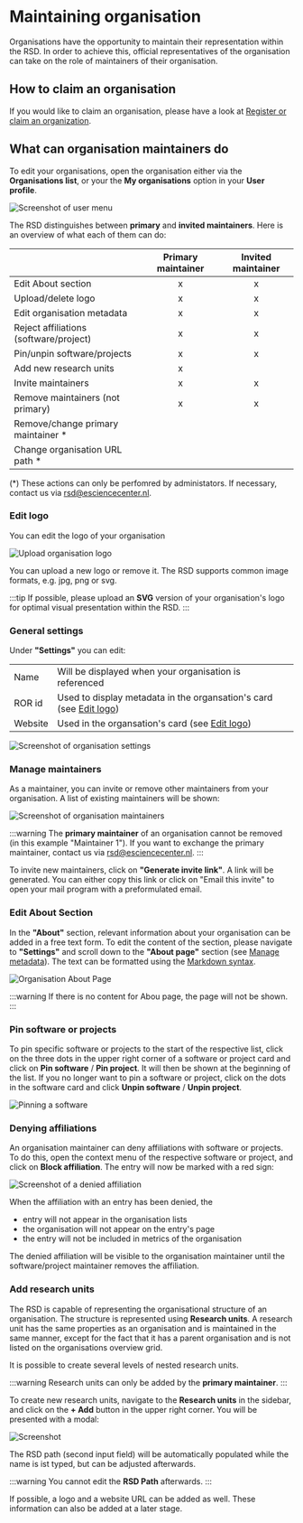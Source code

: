 # Maintaining organisation

Organisations have the opportunity to maintain their representation within the RSD.
In order to achieve this, official representatives of the organisation can take on the role of maintainers of their organisation.

## How to claim an organisation

If you would like to claim an organisation, please have a look at [Register or claim an organization](/users/register-organisation/).

## What can organisation maintainers do

To edit your organisations, open the organisation either via the __Organisations list__, or your the __My organisations__ option in your __User profile__.

![Screenshot of user menu](img/menu-my-organisations.webp)

The RSD distinguishes between __primary__ and __invited maintainers__.
Here is an overview of what each of them can do:

|                                        | Primary maintainer | Invited maintainer |
|----------------------------------------|:------------------:|:------------------:|
| Edit About section                     |         x          |         x          |
| Upload/delete logo                     |         x          |         x          |
| Edit organisation metadata             |         x          |         x          |
| Reject affiliations (software/project) |         x          |         x          |
| Pin/unpin software/projects            |         x          |         x          |
| Add new research units                 |         x          |                    |
| Invite maintainers                     |         x          |         x          |
| Remove maintainers (not primary)       |         x          |         x          |
| Remove/change primary maintainer *     |                    |                    |
| Change organisation URL path *         |                    |                    |

(*) These actions can only be perfomred by administators. If necessary, contact us via [rsd@esciencecenter.nl](mailto:rsd@esciencecenter.nl).

### Edit logo

You can edit the logo of your organisation

![Upload organisation logo](img/organisation-edit-logo.webp)

You can upload a new logo or remove it.
The RSD supports common image formats, e.g. jpg, png or svg.

:::tip
If possible, please upload an __SVG__ version of your organisation's logo for optimal visual presentation within the RSD.
:::

### General settings

Under __"Settings"__ you can edit:

<table>
    <tr>
        <td>Name</td>
        <td>Will be displayed when your organisation is referenced</td>
    </tr>
    <tr>
        <td>ROR id</td>
        <td>Used to display metadata in the organsation's card (see <a href="#edit-logo">Edit logo</a>)</td>
    </tr>
    <tr>
        <td>Website</td>
        <td>Used in the organsation's card (see <a href="#edit-logo">Edit logo</a>)</td>
    </tr>
</table>

![Screenshot of organisation settings](img/organisation-settings.webp)

### Manage maintainers

As a maintainer, you can invite or remove other maintainers from your organisation.
A list of existing maintainers will be shown:

![Screenshot of organisation maintainers](img/organisation-maintainers.webp)

:::warning
The __primary maintainer__ of an organisation cannot be removed (in this example "Maintainer 1").
If you want to exchange the primary maintainer, contact us via [rsd@esciencecenter.nl](mailto:rsd@esciencecenter.nl).
:::

To invite new maintainers, click on __"Generate invite link"__. A link will be generated. You can either copy this link or click on "Email this invite" to open your mail program with a preformulated email.

### Edit About Section

In the __"About"__ section, relevant information about your organisation can be added in a free text form.
To edit the content of the section, please navigate to __"Settings"__ and scroll down to the __"About page"__ section (see [Manage metadata](#manage-metadata)).
The text can be formatted using the [Markdown syntax](https://www.markdownguide.org/basic-syntax/).

![Organisation About Page](img/organisation-about-page.webp)

:::warning
If there is no content for Abou page, the page will not be shown.
:::

### Pin software or projects

To pin specific software or projects to the start of the respective list, click on the three dots in the upper right corner of a software or project card and click on __Pin software__ / __Pin project__. It will then be shown at the beginning of the list. If you no longer want to pin a software or project, click on the dots in the software card and click __Unpin software__ / __Unpin project__.

![Pinning a software](img/organisation-pin-software.webp)

### Denying affiliations

An organisation maintainer can deny affiliations with software or projects.
To do this, open the context menu of the respective software or project, and click on __Block affiliation__.
The entry will now be marked with a red sign:

![Screenshot of a denied affiliation](img/organisation-block-affiliation.webp)

When the affiliation with an entry has been denied, the

* entry will not appear in the organisation lists
* the organisation will not appear on the entry's page
* the entry will not be included in metrics of the organisation

The denied affiliation will be visible to the organisation maintainer until the software/project maintainer removes the affiliation.

### Add research units

The RSD is capable of representing the organisational structure of an organisation.
The structure is represented using __Research units__. A research unit has the same properties as an organisation and is maintained in the same manner, except for the fact that it has a parent organisation and is not listed on the organisations overview grid.

It is possible to create several levels of nested research units.

:::warning
Research units can only be added by the __primary maintainer__.
:::

To create new research units, navigate to the __Research units__ in the sidebar, and click on the __+ Add__ button in the upper right corner. You will be presented with a modal:

![Screenshot](img/organisation-add-unit.webp)

The RSD path (second input field) will be automatically populated while the name is ist typed, but can be adjusted afterwards.

:::warning
You cannot edit the __RSD Path__ afterwards.
:::

If possible, a logo and a website URL can be added as well.
These information can also be added at a later stage.

